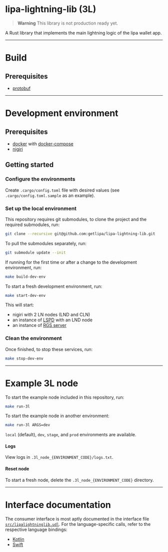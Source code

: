 # lipa-lightning-lib (3L)

> **Warning**
> This library is not production ready yet.

A Rust library that implements the main lightning logic of the lipa wallet app.

***

# Build

## Prerequisites
* [protobuf](https://grpc.io/docs/protoc-installation/)

***
# Development environment

## Prerequisites

* [docker](https://docs.docker.com/get-docker/) with [docker-compose](https://docs.docker.com/compose/install/)
* [nigiri](https://nigiri.vulpem.com/)

## Getting started

### Configure the environments

Create `.cargo/config.toml` file with desired values (see `.cargo/config.toml.sample` as an example).

### Set up the local environment

This repository requires git submodules, to clone the project and the required submodules, run:
```sh
git clone --recursive git@github.com:getlipa/lipa-lightning-lib.git
```
To pull the submodules separately, run:
```sh
git submodule update --init
```

If running for the first time or after a change to the development environment, run:
```sh
make build-dev-env
```

To start a fresh development environment, run:
```sh
make start-dev-env
```
This will start:
* nigiri with 2 LN nodes (LND and CLN)
* an instance of [LSPD](https://github.com/breez/lspd) with an LND node
* an instance of [RGS server](https://github.com/lightningdevkit/rapid-gossip-sync-server)

### Clean the environment

Once finished, to stop these services, run:
```sh
make stop-dev-env
```

***
# Example 3L node

To start the example node included in this repository, run:
```sh
make run-3l
```

To start the example node in another environment:
```sh
make run-3l ARGS=dev
```
`local` (default), `dev`, `stage`, and `prod` environments are available.

#### Logs
View logs in `.3l_node_{ENVIRONMENT_CODE}/logs.txt`.

#### Reset node
To start a fresh node, delete the `.3l_node_{ENVIRONMENT_CODE}` directory.

***
# Interface documentation
The consumer interface is most aptly documented in the interface file
[`src/lipalightninglib.udl`](src/lipalightninglib.udl).
For the language-specific calls, refer to the respective language bindings:
 - [Kotlin](https://github.com/getlipa/lipa-lightning-lib-android)
 - [Swift](https://github.com/getlipa/lipa-lightning-lib-swift)
